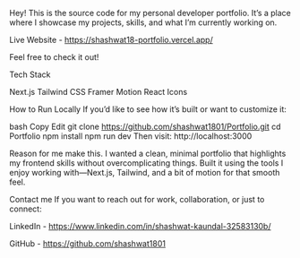 Hey! This is the source code for my personal developer portfolio. It’s a place where I showcase my projects, skills, and what I’m currently working on.

Live Website - https://shashwat18-portfolio.vercel.app/

Feel free to check it out!

Tech Stack

Next.js
Tailwind CSS
Framer Motion
React Icons

How to Run Locally
If you’d like to see how it’s built or want to customize it:

bash
Copy
Edit
git clone https://github.com/shashwat1801/Portfolio.git
cd Portfolio
npm install
npm run dev
Then visit:
http://localhost:3000

Reason for me make this.
I wanted a clean, minimal portfolio that highlights my frontend skills without overcomplicating things. Built it using the tools I enjoy working with—Next.js, Tailwind, and a bit of motion for that smooth feel.

Contact me
If you want to reach out for work, collaboration, or just to connect:

LinkedIn - https://www.linkedin.com/in/shashwat-kaundal-32583130b/

GitHub - https://github.com/shashwat1801
